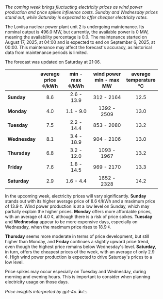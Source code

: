 *The coming week brings fluctuating electricity prices as wind power production and price spikes influence costs. Sunday and Wednesday prices stand out, while Saturday is expected to offer cheaper electricity rates.*

The Loviisa nuclear power plant unit 2 is undergoing maintenance. Its nominal output is 496.0 MW, but currently, the available power is 0 MW, meaning the availability percentage is 0.0. The maintenance started on August 17, 2025, at 04:00 and is expected to end on September 6, 2025, at 00:00. This maintenance may affect the forecast's accuracy, as historical data from maintenance periods is limited.

The forecast was updated on Saturday at 21:06.

|  | average<br>price<br>¢/kWh | min - max<br>¢/kWh | wind power<br>min - max<br>MW | average<br>temperature<br>°C |
|:-------------|:----------------:|:----------------:|:-------------:|:-------------:|
| **Sunday** | 8.6 | 2.6 - 13.9 | 312 - 2164 | 12.5 |
| **Monday** | 4.0 | 1.1 - 9.0 | 1392 - 2509 | 13.0 |
| **Tuesday** | 7.5 | 2.2 - 14.4 | 853 - 2080 | 13.2 |
| **Wednesday** | 8.1 | 3.4 - 18.9 | 904 - 2106 | 13.0 |
| **Thursday** | 6.8 | 3.2 - 12.0 | 1093 - 1967 | 13.2 |
| **Friday** | 7.6 | 1.8 - 14.5 | 969 - 2170 | 13.3 |
| **Saturday** | 2.9 | 1.6 - 4.4 | 1652 - 2328 | 14.2 |

In the upcoming week, electricity prices will vary significantly. **Sunday** stands out with its higher average price of 8.6 ¢/kWh and a maximum price of 13.9 ¢. Wind power production is at a low level on Sunday, which may partially explain the higher prices. **Monday** offers more affordable prices, with an average of 4.0 ¢, although there is a risk of price spikes. **Tuesday** and **Wednesday** appear to be more expensive days, especially on Wednesday, when the maximum price rises to 18.9 ¢.

**Thursday** seems more moderate in terms of price development, but still higher than Monday, and **Friday** continues a slightly upward price trend, even though the highest price remains below Wednesday's level. **Saturday**, in turn, offers the cheapest prices of the week, with an average of only 2.9 ¢. High wind power production is expected to drive Saturday's prices to a low level.

Price spikes may occur especially on Tuesday and Wednesday, during morning and evening hours. This is important to consider when planning electricity usage on those days.

*Price insights interpreted by gpt-4o.* 🌬️📉

